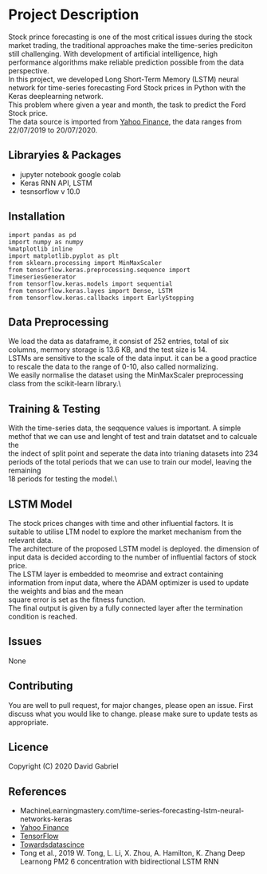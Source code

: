 # Project Description
Stock prince forecasting is one of the most critical issues during the stock market trading, the traditional approaches make the time-series  prediciton still challenging.
With development of artificial intelligence, high performance algorithms make reliable prediction possible from the data perspective.\
In this project, we developed  Long Short-Term Memory (LSTM) neural network for time-series forecasting Ford Stock prices in Python with the Keras deeplearning network.\
This problem where given a year and month, the task to predict the Ford Stock price.\
The data source is imported from [Yahoo Finance](https://query1.finance.yahoo.com/v7/finance/download/Fperiod1), the data ranges from 22/07/2019 to 20/07/2020.

## Libraryies & Packages
 - jupyter notebook google colab
 - Keras RNN API,  LSTM
 - tesnsorflow v 10.0

## Installation
```
import pandas as pd
import numpy as numpy
%matplotlib inline
import matplotlib.pyplot as plt
from sklearn.processing import MinMaxScaler
from tensorflow.keras.preprocessing.sequence import TimeseriesGenerator
from tensorflow.keras.models import sequential 
from tensorflow.keras.layes import Dense, LSTM
from tensorflow.keras.callbacks import EarlyStopping 
```

## Data Preprocessing
 We load the data as dataframe, it consist of 252 entries, total of six columns, mermory storage is 13.6 KB, and the test size is 14.\
 LSTMs are sensitive to the scale of the data input. it can be a good practice to rescale the data to the range of 0-10, also called normalizing.\
 We easily normalise the dataset using the MinMaxScaler preprocessing class from the scikit-learn library.\
 
 ## Training & Testing
 With the time-series data, the seqquence values is important. A simple methof that we can use and lenght of test and train datatset and to calcuale the\
 the indect of split point and seperate the data into trianing datasets into 234 periods of the total periods that we can use to train our model, leaving the remaining\
 18 periods for testing the model.\
 
 ## LSTM Model
 The stock prices changes with time and other influential factors.
 It is suitable to utilise LTM nodel to explore the market mechanism from the relevant data.\
 The architecture of the proposed LSTM model is deployed. the dimension of input data is decided according to the number of influential factors of stock price.\
 The LSTM layer is embedded to meomrise and extract containing information from input data, where the ADAM optimizer is used to update the weights and bias and the mean\
 square error is set as the fitness function.\
 The final output is given by a fully connected layer after the termination condition is reached.
 
 ## Issues
 None
 
 ## Contributing 
 
 You are well to pull request, for major changes, please open an issue. First discuss what you would like to change. please make sure to update tests as appropriate.
 
 ## Licence
 Copyright (C) 2020 David Gabriel
 
 
 
 ## References
 - MachineLearningmastery.com/time-series-forecasting-lstm-neural-networks-keras
 - [Yahoo Finance](https://query1.finance.yahoo.com/v7/finance/download/Fperiod1=156289894&period2=1595312294&interval=1d&event=history,)
 - [TensorFlow](https://www.tensorflow.org/guide/keras/rnn)
 - [Towardsdatascince](http://towardsdatascience.com/recurrent-neural-networks-by-example-in-python-ffd204f99470)
 - Tong et al., 2019 W. Tong, L. Li, X. Zhou, A. Hamilton, K. Zhang Deep Learnong PM2 6 concentration with bidirectional LSTM RNN
 
